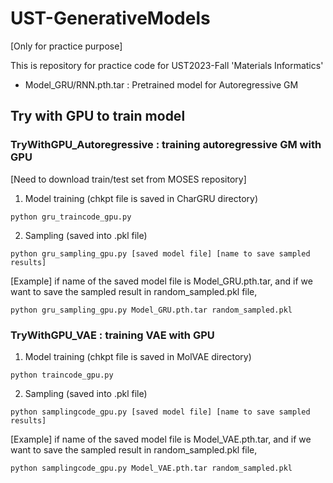 # UST-GenerativeModels

[Only for practice purpose]


This is repository for practice code for UST2023-Fall 'Materials Informatics'

- Model_GRU/RNN.pth.tar : Pretrained model for Autoregressive GM




## Try with GPU to train model


### TryWithGPU_Autoregressive : training autoregressive GM with GPU
[Need to download train/test set from MOSES repository]

1. Model training (chkpt file is saved in CharGRU directory)
```
python gru_traincode_gpu.py
```

2. Sampling (saved into .pkl file)
```
python gru_sampling_gpu.py [saved model file] [name to save sampled results]
```
[Example] if name of the saved model file is Model_GRU.pth.tar, and if we want to save the sampled result in random_sampled.pkl file,
```
python gru_sampling_gpu.py Model_GRU.pth.tar random_sampled.pkl
```


### TryWithGPU_VAE : training VAE with GPU

1. Model training (chkpt file is saved in MolVAE directory)
```
python traincode_gpu.py
```

2. Sampling (saved into .pkl file)
```
python samplingcode_gpu.py [saved model file] [name to save sampled results]
```
[Example] if name of the saved model file is Model_VAE.pth.tar, and if we want to save the sampled result in random_sampled.pkl file,
```
python samplingcode_gpu.py Model_VAE.pth.tar random_sampled.pkl
```

